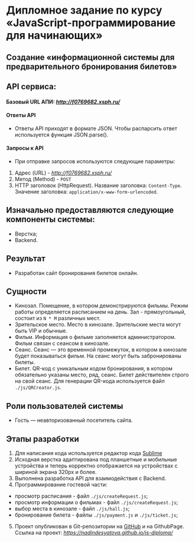 # Дипломное задание по курсу «JavaScript-программирование для начинающих»

## Создание «информационной системы для предварительного бронирования билетов»

## API сервиса:

#### Базовый URL АПИ: *http://f0769682.xsph.ru/*

#### Ответы API

* Ответы API приходят в формате JSON. Чтобы распарсить ответ используется функция JSON.parse().

#### Запросы к API

* При отправке запросов используются следующие параметры:

1. Адрес (URL) - *http://f0769682.xsph.ru/*
2. Метод (Method) - `POST`
3. HTTP заголовок (HttpRequest). Название заголовка: `Content-Type`. Значение заголовка: `application/x-www-form-urlencoded`.


## Изначально предоставляются следующие компоненты системы:

* Верстка;
* Backend.

## Результат

* Разработан сайт бронирования билетов онлайн.

## Сущности

* Кинозал. Помещение, в котором демонстрируются фильмы. Режим работы определяется расписанием на день. Зал - прямоугольный, состоит из `N * M` различных мест.
* Зрительское место. Место в кинозале. Зрительские места могут быть VIP и обычные.
* Фильм. Информация о фильме заполняется администратором. Фильм связан с сеансом в кинозале.
* Сеанс. Сеанс — это временной промежуток, в котором в кинозале будет показываться фильм. На сеанс могут быть забронированы билеты.
* Билет. QR-код c уникальным кодом бронирования, в котором обязательно указаны место, ряд, сеанс. Билет действителен строго на свой сеанс. Для генерации QR-кода используется файл `./js/QRCreator.js`.

## Роли пользователей системы

* Гость — неавторизованный посетитель сайта.

## Этапы разработки
1. Для написания кода используется редактор кода [Sublime][1]
2. Исходная верстка адаптирована под планшетные и мобильные устройства и теперь корректно отображается на устройствах с шириной экрана 320px и более.
3. Выполнена разработка API для взаимодействия с Backend.
4. Программирование гостевой части:
* просмотр расписания - файл `./js/createRequest.js`;
* просмотр информации о фильмах - файл `./js/createRequest.js`;
* выбор места в кинозале - файл `./js/hall.js`;
* бронирование билета - файлы `./js/payment.js` и `./js/ticket.js`;
5. Проект опубликован в Git-репозитории на [GitHub][2] и на GithubPage. Ссылка на проект: *https://nadindesyatova.github.io/js-diploma/*

[1]: https://www.sublimetext.com/
[2]: https://github.com/
